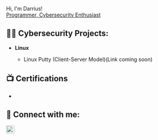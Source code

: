  Hi, I'm Darrius! <br/><a href="https://github.com/darrius251">Programmer, Cybersecurity Enthusiast </a>

<h2>👨‍💻 Cybersecurity Projects:</h2>

- <b> Linux </b>
  
  - Linux Putty (Client-Server Model)(Link coming soon)

<h2>📺 Certifications </h2>

- 

<h2> 🤳 Connect with me:</h2>


[<img align="left" alt="Darrius Rubin | LinkedIn" width="22px" src="https://cdn.jsdelivr.net/npm/simple-icons@v3/icons/linkedin.svg" />][linkedin]



[Blog]: TBA 
[linkedin]: https://www.linkedin.com/in/darrius-rubin/




